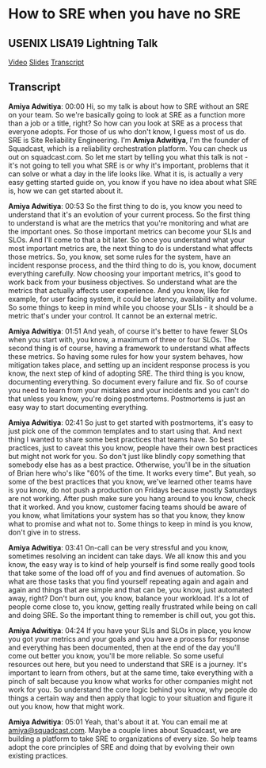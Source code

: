 # How to SRE when you have no SRE
## USENIX LISA19 Lightning Talk

[Video](https://www.youtube.com/watch?v=eP6rgkbRh4g) [Slides](https://www.slideshare.net/squadcastHQ/how-to-sre-when-you-have-no-sre) [Transcript](#Transcript)

## Transcript
**Amiya Adwitiya**:     00:00          Hi, so my talk is about how to SRE without an SRE on your team. So we're basically going to look at SRE as a function more than a job or a title, right? So how can you look at SRE as a process that everyone adopts. For those of us who don't know, I guess most of us do. SRE is Site Reliability Engineering. I'm **Amiya Adwitiya**, I'm the founder of Squadcast, which is a reliability orchestration platform. You can check us out on squadcast.com. So let me start by telling you what this talk is not - it's not going to tell you what SRE is or why it's important, problems that it can solve or what a day in the life looks like. What it is, is actually a very easy getting started guide on, you know if you have no idea about what SRE is, how we can get started about it.

**Amiya Adwitiya**:     00:53          So the first thing to do is, you know you need to understand that it's an evolution of your current process. So the first thing to understand is what are the metrics that you're monitoring and what are the important ones. So those important metrics can become your SLIs and SLOs. And I'll come to that a bit later. So once you understand what your most important metrics are, the next thing to do is understand what affects those metrics. So, you know, set some rules for the system, have an incident response process, and the third thing to do is, you know, document everything carefully. Now choosing your important metrics, it's good to work back from your business objectives. So understand what are the metrics that actually affects user experience. And you know, like for example, for user facing system, it could be latency, availability and volume. So some things to keep in mind while you choose your SLIs - it should be a metric that's under your control. It cannot be an external metric.

**Amiya Adwitiya**:     01:51          And yeah, of course it's better to have fewer SLOs when you start with, you know, a maximum of three or four SLOs. The second thing is of course, having a framework to understand what affects these metrics. So having some rules for how your system behaves, how mitigation takes place, and setting up an incident response process is you know, the next step of kind of adopting SRE. The third thing is you know, documenting everything. So document every failure and fix. So of course you need to learn from your mistakes and your incidents and you can't do that unless you know, you're doing postmortems. Postmortems is just an easy way to start documenting everything.

**Amiya Adwitiya**:     02:41          So just to get started with postmortems, it's easy to just pick one of the common templates and to start using that. And next thing I wanted to share some best practices that teams have. So best practices, just to caveat this you know, people have their own best practices but might not work for you. So don't just like blindly copy something that somebody else has as a best practice. Otherwise, you'll be in the situation of Brian here who's like "60% of the time. It works every time". But yeah, so some of the best practices that you know, we've learned other teams have is you know, do not push a production on Fridays because mostly Saturdays are not working. After push make sure you hang around to you know, check that it worked. And you know, customer facing teams should be aware of you know, what limitations your system has so that you know, they know what to promise and what not to. Some things to keep in mind is you know, don't give in to stress.

**Amiya Adwitiya**:     03:41          On-call can be very stressful and you know, sometimes resolving an incident can take days. We all know this and you know, the easy way is to kind of help yourself is find some really good tools that take some of the load off of you and find avenues of automation. So what are those tasks that you find yourself repeating again and again and again and things that are simple and that can be, you know, just automated away, right? Don't burn out, you know, balance your workload. It's a lot of people come close to, you know, getting really frustrated while being on call and doing SRE. So the important thing to remember is chill out, you got this.

**Amiya Adwitiya**:     04:24          If you have your SLIs and SLOs in place, you know you got your metrics and your goals and you have a process for response and everything has been documented, then at the end of the day you'll come out better you know, you'll be more reliable. So some useful resources out here, but you need to understand that SRE is a journey. It's important to learn from others, but at the same time, take everything with a pinch of salt because you know what works for other companies might not work for you. So understand the core logic behind you know, why people do things a certain way and then apply that logic to your situation and figure it out you know, how that might work.

**Amiya Adwitiya**:     05:01          Yeah, that's about it at. You can email me at amiya@squadcast.com. Maybe a couple lines about Squadcast, we are building a platform to take SRE to organizations of every size. So help teams adopt the core principles of SRE and doing that by evolving their own existing practices.
